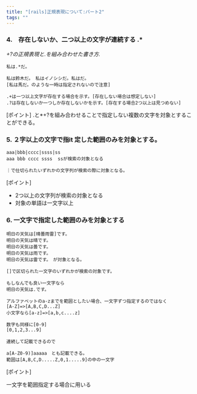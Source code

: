 ```yaml
---
title: "[rails]正規表現について:パート2"
tags: ""
---
```


### 4.　存在しないか、二つ以上の文字が連続する .\*

_+?の正規表現と.を組み合わせた書き方._

    私は.*だ。

    私は鈴木だ。　私はイノシシだ。私はだ。
    [私は馬だ。のような一時は指定されないので注意]

    .+は一つ以上文字が存在する場合を示す。[存在しない場合は想定しない]
    .?は存在しないか一つしか存在しないかを示す。[存在する場合2つ以上は見つめない]

[ポイント]
.と\*+?を組み合わせることで指定しない複数の文字を対象とすることができる。

### 5. ２字以上の文字で指it 定した範囲のみを対象とする。

    aaa|bbb|cccc|ssss|ss
    aaa bbb cccc ssss  ssが検索の対象となる

    ｜で仕切られたいずれかの文字列が検索の際に対象となる。

[ポイント]

-   2つ以上の文字列が検索の対象となる
-   対象の単語は一文字以上

### 6. 一文字で指定した範囲のみを対象とする

    明日の天気は[晴曇雨雷]です。
    明日の天気は晴です。
    明日の天気は曇です。
    明日の天気は雨です。
    明日の天気は雷です。　が対象となる。

    []で区切られた一文字のいずれかが検索の対象です。

    もしなんでも良い一文字なら
    明日の天気は.です。

    アルファベットのa-zまでを範囲としたい場合、一文字ずつ指定するのではなく
    [A-Z]=>[A,B,C,D...Z]
    小文字なら[a-z]=>[a,b,c....z]

    数字も同様に[0-9]
    [0,1,2,3...9]

    連続して記載できるので

    a[A-Z0-9)]aaaaa　とも記載できる。
    範囲は[A,B,C,D.....Z,0,1.....9]の中の一文字

[ポイント]

一文字を範囲指定する場合に用いる
